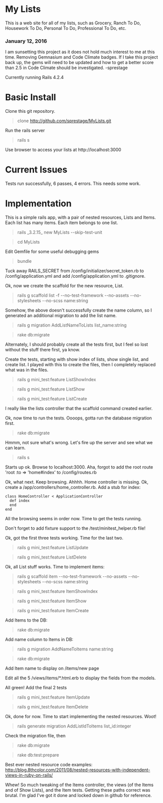 My Lists
=======

This is a web site for all of my lists, such as Grocery, Ranch To Do, Housework To Do, Personal To Do, Professional To Do, etc.

### January 12, 2016
I am sunsetting this project as it does not hold much interest to me at this time.  Removing Gemnasium and Code Climate badges.  If I take this project back up, the gems will need to be updated and how to get a better score than 2.5 in Code Climate should be investigated.  -sprestage

Currently running Rails 4.2.4

Basic Install
=======
Clone this git repository.
  > clone http://github.com/sprestage/MyLists.git

Run the rails server
  > rails s

Use browser to access your lists at http://localhost:3000


Current Issues
=======
Tests run successfully, 6 passes, 4 errors.  This needs some work.


Implementation
=======
This is a simple rails app, with a pair of nested resources, Lists and Items.  Each list has many items.  Each item belongs to one list.

  > rails \_3.2.15\_ new MyLists --skip-test-unit

  > cd MyLists

Edit Gemfile for some useful debugging gems

  > bundle

Tuck away RAILS_SECRET from /config/initializer/secret_token.rb to /config/application.yml and add /config/application.yml to .gitignore.

Ok, now we create the scaffold for the new resource, List.

  > rails g scaffold list -f --no-test-framework --no-assets --no-stylesheets --no-scss name:string

Somehow, the above doesn't successfully create the name column, so I generated an additional migration to add the list name.

  > rails g migration AddListNameToLists list_name:string

  > rake db:migrate

Alternately, I should probably create all the tests first, but I feel so lost without the stuff there first, ya know.

Create the tests, starting with show index of lists, show single list, and create list.  I played with this to create the files,
then I completely replaced what was in the files.
  > rails g mini_test:feature ListShowIndex

  > rails g mini_test:feature ListShow

  > rails g mini_test:feature ListCreate

I really like the lists controller that the scaffold command created earlier.

Ok, now time to run the tests.  Oooops, gotta run the database migration first.

  > rake db:migrate

Hmmm, not sure what's wrong.  Let's fire up the server and see what we can learn.

  > rails s

Starts up ok.  Browse to localhost:3000.  Aha, forgot to add the root route 'root :to => 'home#index' to /config/routes.rb

Ok, what next.  Keep browsing.  Ahhhh.  Home controller is missing.  Ok, create a /app/controllers/home_controller.rb.  Add
a stub for index:

	class HomeController < ApplicationController
	  def index
	  end
	end

All the browsing seems in order now.  Time to get the tests running.

Don't forget to add fixture support to the /test/minitest_helper.rb file!

Ok, got the first three tests working.  Time for the last two.
  > rails g mini_test:feature ListUpdate

  > rails g mini_test:feature ListDelete

Ok, all List stuff works.  Time to implement items:

  > rails g scaffold item --no-test-framework --no-assets --no-stylesheets --no-scss name:string

  > rails g mini_test:feature ItemShowIndex

  > rails g mini_test:feature ItemShow

  > rails g mini_test:feature ItemCreate

Add Items to the DB:
  > rake db:migrate

Add name column to Items in DB:
  > rails g migration AddNameToItems name:string

  > rake db:migrate

Add Item name to display on /items/new page

Edit all the 5 /views/items/*.html.erb to display the fields from the models.

All green!  Add the final 2 tests
  > rails g mini_test:feature ItemUpdate

  > rails g mini_test:feature ItemDelete

Ok, done for now.  Time to start implementing the nested resources.  Woot!

  > rails generate migration AddListIdToItems list_id:integer

Check the migration file, then
  > rake db:migrate

  > rake db:test:prepare

Best ever nested resource code examples: http://blog.8thcolor.com/2011/08/nested-resources-with-independent-views-in-ruby-on-rails/

Whew!  So much tweaking of the Items controller, the views (of the Items and of Show Lists), and the Item tests.  Getting
these paths correct was brutal.  I'm glad I've got it done and locked down in github for reference.


